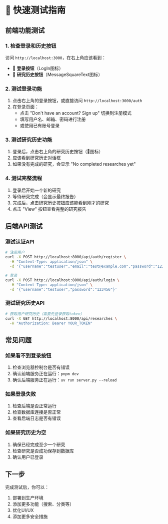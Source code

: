 # 🚀 快速测试指南

## 前端功能测试

### 1. 检查登录和历史按钮
访问 `http://localhost:3000`，在右上角应该看到：
- 🔑 **登录按钮**（LogIn图标）
- 💬 **研究历史按钮**（MessageSquareText图标）

### 2. 测试登录功能
1. 点击右上角的登录按钮，或直接访问 `http://localhost:3000/auth`
2. 在登录页面：
   - 点击 "Don't have an account? Sign up" 切换到注册模式
   - 填写用户名、邮箱、密码进行注册
   - 或使用已有账号登录

### 3. 测试研究历史功能
1. 登录后，点击右上角的研究历史按钮（💬图标）
2. 应该看到研究历史对话框
3. 如果没有完成的研究，会显示 "No completed researches yet"

### 4. 测试完整流程
1. 登录后开始一个新的研究
2. 等待研究完成（会显示最终报告）
3. 完成后，点击研究历史按钮应该能看到刚才的研究
4. 点击 "View" 按钮查看完整的研究报告

## 后端API测试

### 测试认证API
```bash
# 注册用户
curl -X POST http://localhost:8000/api/auth/register \
  -H "Content-Type: application/json" \
  -d '{"username":"testuser","email":"test@example.com","password":"123456","display_name":"Test User"}'

# 登录
curl -X POST http://localhost:8000/api/auth/login \
  -H "Content-Type: application/json" \
  -d '{"username":"testuser","password":"123456"}'
```

### 测试研究历史API
```bash
# 获取用户研究历史（需要先登录获取token）
curl -X GET http://localhost:8000/api/researches \
  -H "Authorization: Bearer YOUR_TOKEN"
```

## 常见问题

### 如果看不到登录按钮
1. 检查浏览器控制台是否有错误
2. 确认前端服务正在运行：`pnpm dev`
3. 确认后端服务正在运行：`uv run server.py --reload`

### 如果登录失败
1. 检查后端是否正常运行
2. 检查数据库连接是否正常
3. 查看后端日志是否有错误

### 如果研究历史为空
1. 确保已经完成至少一个研究
2. 检查研究是否成功保存到数据库
3. 确认用户已登录

## 下一步
完成测试后，你可以：
1. 部署到生产环境
2. 添加更多功能（搜索、分类等）
3. 优化UI/UX
4. 添加更多安全措施






